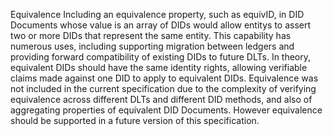 Equivalence Including an equivalence property, such as equivID, in DID Documents whose value is an array of DIDs would allow entitys to assert two or more DIDs that represent the same entity. This capability has numerous uses, including supporting migration between ledgers and providing forward compatibility of existing DIDs to future DLTs. In theory, equivalent DIDs should have the same identity rights, allowing verifiable claims made against one DID to apply to equivalent DIDs. Equivalence was not included in the current specification due to the complexity of verifying equivalence across different DLTs and different DID methods, and also of aggregating properties of equivalent DID Documents. However equivalence should be supported in a future version of this specification.
